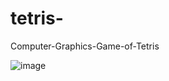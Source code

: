 # tetris-
Computer-Graphics-Game-of-Tetris

![image](https://user-images.githubusercontent.com/102954942/226413594-4dff0071-f51a-4d13-9e6c-eab3996237a8.png)
